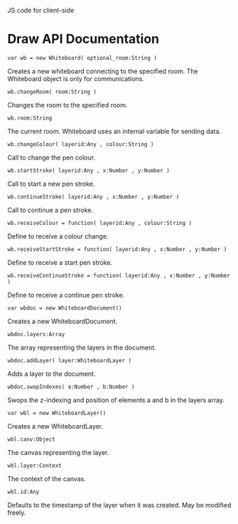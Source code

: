 JS code for client-side

# Draw API Documentation
	var wb = new Whiteboard( optional_room:String )
Creates a new whiteboard connecting to the specified room. The Whiteboard object is only for communications.

	wb.changeRoom( room:String )
Changes the room to the specified room.

	wb.room:String
The current room. Whiteboard uses an internal variable for sending data.

	wb.changeColour( layerid:Any , colour:String )
Call to change the pen colour.

	wb.startStroke( layerid:Any , x:Number , y:Number )
Call to start a new pen stroke.

	wb.continueStroke( layerid:Any , x:Number , y:Number )
Call to continue a pen stroke.

	wb.receiveColour = function( layerid:Any , colour:String )
Define to receive a colour change.

	wb.receiveStartStroke = function( layerid:Any , x:Number , y:Number )
Define to receive a start pen stroke.

	wb.receiveContinueStroke = function( layerid:Any , x:Number , y:Number )
Define to receive a continue pen stroke.

	var wbdoc = new WhiteboardDocument()
Creates a new WhiteboardDocument.

	wbdoc.layers:Array
The array representing the layers in the document.

	wbdoc.addLayer( layer:WhiteboardLayer )
Adds a layer to the document.

	wbdoc.swopIndexes( a:Number , b:Number )
Swops the z-indexing and position of elements a and b in the layers array.

	var wbl = new WhiteboardLayer()
Creates a new WhiteboardLayer.

	wbl.canv:Object
The canvas representing the layer.

	wbl.layer:Context
The context of the canvas.

	wbl.id:Any
Defaults to the timestamp of the layer when it was created. May be modified freely.